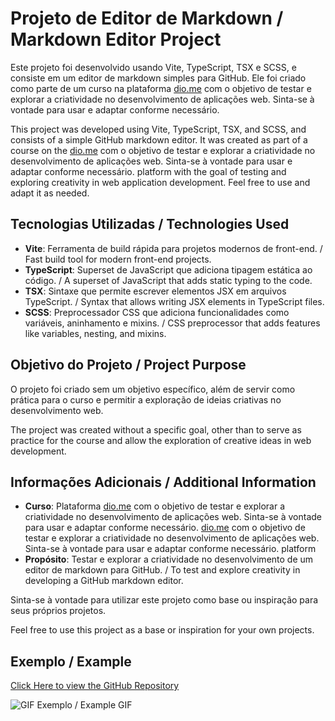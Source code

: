 # Projeto de Editor de Markdown / Markdown Editor Project

Este projeto foi desenvolvido usando Vite, TypeScript, TSX e SCSS, e consiste em um editor de markdown simples para GitHub. Ele foi criado como parte de um curso na plataforma [dio.me](https://web.dio.me/lab/desafio-de-projeto-contribuindo-em-um-projeto-open-source-no-github/learning/913f26fd-1018-4643-b59a-6356ea77dc2e?back=/track/santander-bootcamp-2023-backend-java) com o objetivo de testar e explorar a criatividade no desenvolvimento de aplicações web. Sinta-se à vontade para usar e adaptar conforme necessário.

This project was developed using Vite, TypeScript, TSX, and SCSS, and consists of a simple GitHub markdown editor. It was created as part of a course on the [dio.me](https://web.dio.me/lab/desafio-de-projeto-contribuindo-em-um-projeto-open-source-no-github/learning/913f26fd-1018-4643-b59a-6356ea77dc2e?back=/track/santander-bootcamp-2023-backend-java) com o objetivo de testar e explorar a criatividade no desenvolvimento de aplicações web. Sinta-se à vontade para usar e adaptar conforme necessário.
 platform with the goal of testing and exploring creativity in web application development. Feel free to use and adapt it as needed.

## Tecnologias Utilizadas / Technologies Used

- **Vite**: Ferramenta de build rápida para projetos modernos de front-end. / Fast build tool for modern front-end projects.
- **TypeScript**: Superset de JavaScript que adiciona tipagem estática ao código. / A superset of JavaScript that adds static typing to the code.
- **TSX**: Sintaxe que permite escrever elementos JSX em arquivos TypeScript. / Syntax that allows writing JSX elements in TypeScript files.
- **SCSS**: Preprocessador CSS que adiciona funcionalidades como variáveis, aninhamento e mixins. / CSS preprocessor that adds features like variables, nesting, and mixins.

## Objetivo do Projeto / Project Purpose

O projeto foi criado sem um objetivo específico, além de servir como prática para o curso e permitir a exploração de ideias criativas no desenvolvimento web.

The project was created without a specific goal, other than to serve as practice for the course and allow the exploration of creative ideas in web development.

## Informações Adicionais / Additional Information

- **Curso**: Plataforma [dio.me](https://web.dio.me/lab/desafio-de-projeto-contribuindo-em-um-projeto-open-source-no-github/learning/913f26fd-1018-4643-b59a-6356ea77dc2e?back=/track/santander-bootcamp-2023-backend-java) com o objetivo de testar e explorar a criatividade no desenvolvimento de aplicações web. Sinta-se à vontade para usar e adaptar conforme necessário.
[dio.me](https://web.dio.me/lab/desafio-de-projeto-contribuindo-em-um-projeto-open-source-no-github/learning/913f26fd-1018-4643-b59a-6356ea77dc2e?back=/track/santander-bootcamp-2023-backend-java) com o objetivo de testar e explorar a criatividade no desenvolvimento de aplicações web. Sinta-se à vontade para usar e adaptar conforme necessário.
 platform
- **Propósito**: Testar e explorar a criatividade no desenvolvimento de um editor de markdown para GitHub. / To test and explore creativity in developing a GitHub markdown editor.

Sinta-se à vontade para utilizar este projeto como base ou inspiração para seus próprios projetos.

Feel free to use this project as a base or inspiration for your own projects.

## Exemplo / Example

[Click Here to view the GitHub Repository](https://vidigal-code.github.io/dio-markdown/)


![GIF Exemplo / Example GIF](https://github.com/Vidigal-code/dio-markdown/blob/main/src/assets/dio-markdown-example.gif)
